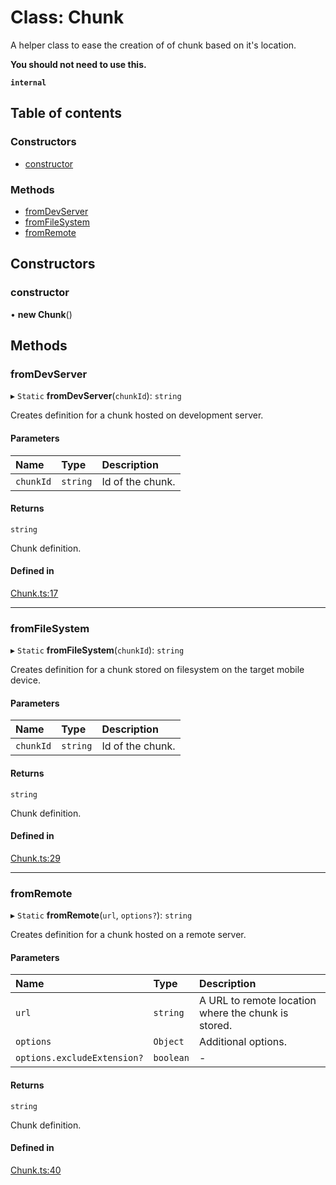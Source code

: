 # Class: Chunk

A helper class to ease the creation of of chunk based on it's location.

**You should not need to use this.**

**`internal`**

## Table of contents

### Constructors

- [constructor](./Chunk.md#constructor)

### Methods

- [fromDevServer](./Chunk.md#fromdevserver)
- [fromFileSystem](./Chunk.md#fromfilesystem)
- [fromRemote](./Chunk.md#fromremote)

## Constructors

### constructor

• **new Chunk**()

## Methods

### fromDevServer

▸ `Static` **fromDevServer**(`chunkId`): `string`

Creates definition for a chunk hosted on development server.

#### Parameters

| Name | Type | Description |
| :------ | :------ | :------ |
| `chunkId` | `string` | Id of the chunk. |

#### Returns

`string`

Chunk definition.

#### Defined in

[Chunk.ts:17](https://github.com/callstack/repack/blob/a78f6b9/packages/repack/src/client/api/Chunk.ts#L17)

___

### fromFileSystem

▸ `Static` **fromFileSystem**(`chunkId`): `string`

Creates definition for a chunk stored on filesystem on the target mobile device.

#### Parameters

| Name | Type | Description |
| :------ | :------ | :------ |
| `chunkId` | `string` | Id of the chunk. |

#### Returns

`string`

Chunk definition.

#### Defined in

[Chunk.ts:29](https://github.com/callstack/repack/blob/a78f6b9/packages/repack/src/client/api/Chunk.ts#L29)

___

### fromRemote

▸ `Static` **fromRemote**(`url`, `options?`): `string`

Creates definition for a chunk hosted on a remote server.

#### Parameters

| Name | Type | Description |
| :------ | :------ | :------ |
| `url` | `string` | A URL to remote location where the chunk is stored. |
| `options` | `Object` | Additional options. |
| `options.excludeExtension?` | `boolean` | - |

#### Returns

`string`

Chunk definition.

#### Defined in

[Chunk.ts:40](https://github.com/callstack/repack/blob/a78f6b9/packages/repack/src/client/api/Chunk.ts#L40)
